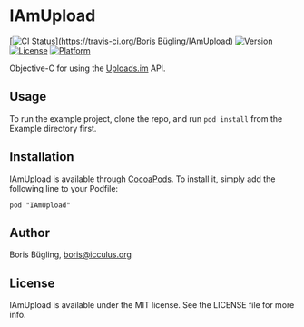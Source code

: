 # IAmUpload

[![CI Status](http://img.shields.io/travis/neonichu/IAmUpload.svg?style=flat)](https://travis-ci.org/Boris Bügling/IAmUpload)
[![Version](https://img.shields.io/cocoapods/v/IAmUpload.svg?style=flat)](http://cocoadocs.org/docsets/IAmUpload)
[![License](https://img.shields.io/cocoapods/l/IAmUpload.svg?style=flat)](http://cocoadocs.org/docsets/IAmUpload)
[![Platform](https://img.shields.io/cocoapods/p/IAmUpload.svg?style=flat)](http://cocoadocs.org/docsets/IAmUpload)

Objective-C for using the [Uploads.im](http://uploads.im/apidocs) API.

## Usage

To run the example project, clone the repo, and run `pod install` from the Example directory first.

## Installation

IAmUpload is available through [CocoaPods](http://cocoapods.org). To install
it, simply add the following line to your Podfile:

    pod "IAmUpload"

## Author

Boris Bügling, boris@icculus.org

## License

IAmUpload is available under the MIT license. See the LICENSE file for more info.

